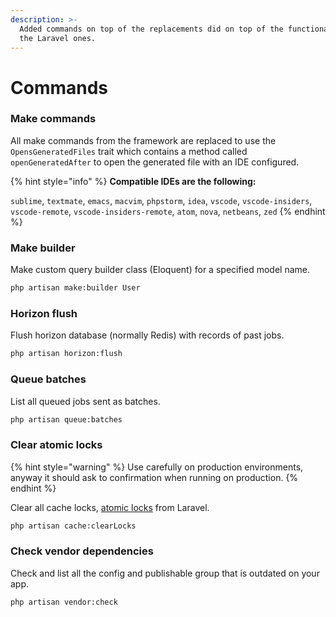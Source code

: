 ```yaml
---
description: >-
  Added commands on top of the replacements did on top of the functionality of
  the Laravel ones.
---
```


# Commands

### Make commands

All make commands from the framework are replaced to use the `OpensGeneratedFiles` trait which contains a method called `openGeneratedAfter` to open the generated file with an IDE configured.

{% hint style="info" %}
**Compatible IDEs are the following:**

`sublime`, `textmate`, `emacs`, `macvim`, `phpstorm`, `idea`, `vscode`, `vscode-insiders`, `vscode-remote`, `vscode-insiders-remote`, `atom`, `nova`, `netbeans`, `zed`
{% endhint %}

### Make builder

Make custom query builder class (Eloquent) for a specified model name.

```bash
php artisan make:builder User
```

### Horizon flush

Flush horizon database (normally Redis) with records of past jobs.

```bash
php artisan horizon:flush
```

### Queue batches

List all queued jobs sent as batches.

```bash
php artisan queue:batches
```

### Clear atomic locks

{% hint style="warning" %}
Use carefully on production environments, anyway it should ask to confirmation when running on production.
{% endhint %}

Clear all cache locks, [atomic locks](https://laravel.com/docs/11.x/cache#atomic-locks) from Laravel.

```bash
php artisan cache:clearLocks
```

### Check vendor dependencies

Check and list all the config and publishable group that is outdated on your app.

```bash
php artisan vendor:check
```
